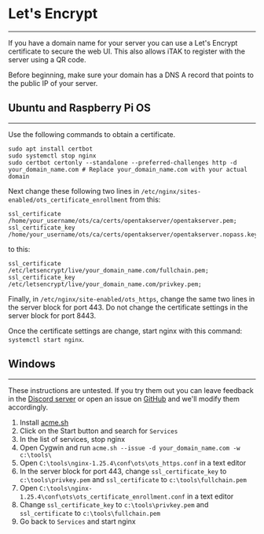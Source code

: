 # Let's Encrypt

***

If you have a domain name for your server you can use a Let's Encrypt certificate to secure the web UI. This also
allows iTAK to register with the server using a QR code.

Before beginning, make sure your domain has a DNS A record that points to the public IP of your server. 

## Ubuntu and Raspberry Pi OS

***

Use the following commands to obtain a certificate.

```shell
sudo apt install certbot
sudo systemctl stop nginx
sudo certbot certonly --standalone --preferred-challenges http -d your_domain_name.com # Replace your_domain_name.com with your actual domain
```

Next change these following two lines in `/etc/nginx/sites-enabled/ots_certificate_enrollment` from this:

```
ssl_certificate /home/your_username/ots/ca/certs/opentakserver/opentakserver.pem;
ssl_certificate_key /home/your_username/ots/ca/certs/opentakserver/opentakserver.nopass.key;
```

to this:

```
ssl_certificate /etc/letsencrypt/live/your_domain_name.com/fullchain.pem;
ssl_certificate_key /etc/letsencrypt/live/your_domain_name.com/privkey.pem;
```

Finally, in `/etc/nginx/site-enabled/ots_https`, change the same two lines in the server block for port 443. Do not change
the certificate settings in the server block for port 8443.

Once the certificate settings are change, start nginx with this command: `systemctl start nginx`.

## Windows

***

These instructions are untested. If you try them out you can leave feedback in the [Discord server](https://discord.gg/6uaVHjtfXN)
or open an issue on [GitHub](https://github.com/brian7704/OpenTAKServer-docs/issues) and we'll modify them accordingly.

1. Install [acme.sh](https://github.com/acmesh-official/acme.sh/wiki#4-how-to-run-on-windows-with-cygwin-or-git-bash)
2. Click on the Start button and search for `Services`
3. In the list of services, stop nginx
4. Open Cygwin and run `acme.sh --issue -d your_domain_name.com -w c:\tools\`
5. Open `C:\tools\nginx-1.25.4\conf\ots\ots_https.conf` in a text editor
6. In the server block for port 443, change `ssl_certificate_key` to `c:\tools\privkey.pem` and `ssl_certificate` to `c:\tools\fullchain.pem`
7. Open `C:\tools\nginx-1.25.4\conf\ots\ots_certificate_enrollment.conf` in a text editor
8. Change `ssl_certificate_key` to `c:\tools\privkey.pem` and `ssl_certificate` to `c:\tools\fullchain.pem`
9. Go back to `Services` and start nginx